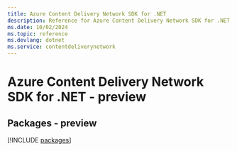 ```yaml
---
title: Azure Content Delivery Network SDK for .NET
description: Reference for Azure Content Delivery Network SDK for .NET
ms.date: 10/02/2024
ms.topic: reference
ms.devlang: dotnet
ms.service: contentdeliverynetwork
---
```

# Azure Content Delivery Network SDK for .NET - preview
## Packages - preview
[!INCLUDE [packages](content-delivery-network-index.md)]